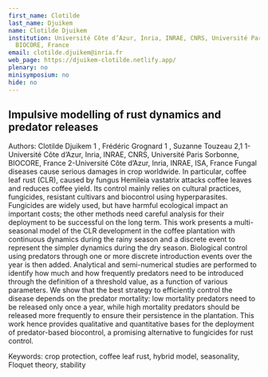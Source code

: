 ```yaml
---
first_name: Clotilde
last_name: Djuikem
name: Clotilde Djuikem
institution: Université Côte d’Azur, Inria, INRAE, CNRS, Université Paris Sorbonne,
  BIOCORE, France
email: clotilde.djuikem@inria.fr
web_page: https://djuikem-clotilde.netlify.app/
plenary: no
minisymposium: no
hide: no
---
```


## Impulsive modelling of rust dynamics and predator releases

Authors: Clotilde Djuikem 1 , Frédéric Grognard 1 , Suzanne Touzeau 2,1
 1-Université Côte d’Azur, Inria, INRAE, CNRS, Université Paris Sorbonne, BIOCORE, France
 2-Université Côte d’Azur, Inria, INRAE, ISA, France
 Fungal diseases cause serious damages in crop worldwide. In particular, coffee leaf rust (CLR), caused by fungus Hemileia vastatrix attacks coffee leaves and reduces coffee yield.
 Its control mainly relies on cultural practices, fungicides, resistant cultivars and biocontrol using hyperparasites. Fungicides are widely used, but have harmful ecological impact an
 important costs; the other methods need careful analysis for their deployment to be successful on the long term.
 This work presents a multi-seasonal model of the CLR development in the coffee plantation with continuous dynamics during the rainy season and a discrete event to represent
 the simpler dynamics during the dry season. Biological control using predators through one or more discrete introduction events over the year is then added. Analytical and semi-numerical studies are performed to identify how much and how frequently predators need to be introduced through the definition of a threshold value, as a function of various parameters. We show that the best strategy to efficiently control the disease depends on the predator mortality: low mortality predators need to be released only once a year, while high mortality predators should be released more frequently to ensure their persistence in the
 plantation. This work hence provides qualitative and quantitative bases for the deployment of predator-based biocontrol, a promising alternative to fungicides for rust control.
 
 Keywords: crop protection, coffee leaf rust, hybrid model, seasonality, Floquet theory, stability



